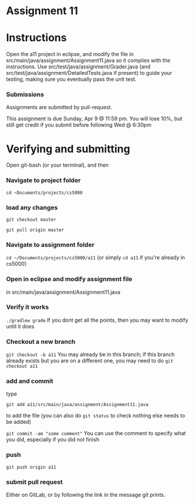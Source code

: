 Assignment 11
===

# Instructions

Open the a11 project in eclipse, and modify the file in src/main/java/assignment/Assignment11.java so it complies with the instructions. Use src/test/java/assignment/Grader.java (and src/test/java/assignment/DetailedTests.java if present) to guide your testing, making sure you eventually pass the unit test.

### Submissions
Assignments are submitted by pull-request.

This assignment is due Sunday, Apr 9 @ 11:59 pm. 
You will lose 10%, but still get credit if you submit before following Wed @ 6:30pm
# Verifying and submitting
Open git-bash (or your terminal), and then

### Navigate to project folder
```cd ~Documents/projects/cs5000```

### load any changes
```git checkout master```

```git pull origin master```

### Navigate to assignment folder
```cd ~/Documents/projects/cs5000/a11```   (or simply ```cd a11``` if you're already in cs5000)

### Open in eclipse and modify assignment file
in src/main/java/assignment/Assignment11.java

### Verify it works
```./gradlew grade```
If you dont get all the points, then you may want to modify until it does


### Checkout a new branch
```git checkout -b a11``` 
You may already be in this branch; if this branch already exists but you are on a different one, you may need to do ```git checkout a11```

### add and commit
type

```git add a11/src/main/java/assignment/Assignment11.java```

to add the file (you can also do ```git status``` to check nothing else needs to be added) 

```git commit -am "some comment"```
You can use the comment to specify what you did, especially if you did not finish

### push
```git push origin a11```

### submit pull request
Either on GitLab, or by following the link in the message git prints.

